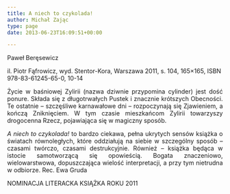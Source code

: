 ```yaml
---
title: A niech to czykolada!
author: Michał Zając
type: page
date: 2013-06-23T16:09:51+00:00

---
```

Paweł Beręsewicz

il. Piotr Fąfrowicz, wyd. Stentor-Kora, Warszawa 2011, s. 104, 165&#215;165, ISBN 978-83-61245-65-0, 10-14

<p style="text-align: justify;">
  Życie w baśniowej Zylirii (nazwa dziwnie przypomina cylinder) jest dość ponure. Składa się z długotrwałych Pustek i znacznie krótszych Obecności. Te ostatnie – szczęśliwe karnawałowe dni – rozpoczynają się Zjawieniem, a kończą Zniknięciem. W tym czasie mieszkańcom Zylirii towarzyszy drogocenna Rzecz, pojawiająca się w magiczny sposób.
</p>

<p style="text-align: justify;">
  <i>A niech to czykolada! </i>to bardzo ciekawa, pełna ukrytych sensów książka o światach równoległych, które oddziałują na siebie w szczególny sposób – czasami twórczo, czasami destrukcyjnie. Również – książka będąca w istocie samotworzącą się opowieścią. Bogata znaczeniowo, wielowarstwowa, dopuszczająca wielość interpretacji, a przy tym nietrudna w odbiorze. Rec. Ewa Gruda
</p>

<p style="text-align: justify;">
  NOMINACJA LITERACKA KSIĄŻKA ROKU 2011
</p>
